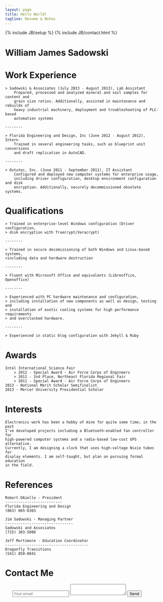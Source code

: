 ```yaml
---
layout: page
title: Hello World!
tagline: Resume & Notes
---
```

{% include JB/setup %}
{% include JB/contact.html %}

William James Sadowski
======================

Work Experience
========================
	> Sadowski & Associates (July 2013 - August 2013), Lab Assistant
		Prepared, processed and analyzed mineral and soil samples for content and
		grain size ratios. Additionally, assisted in maintanance and rebuilds of
		heavy industrial machinery, deployment and troubleshooting of PLC-based
		automation systems

	--------

	> Florida Engineering and Design, Inc (June 2012 - August 2012), Intern
		Trained in several engineering tasks, such as blueprint unit conversions
		and draft replication in AutoCAD.

	--------

	> Oututec, Inc. (June 2011 - September 2011), IT Assistant
		Configured and deployed new computer systems for enterprise usage,
		including driver configuration, desktop environment configuration and disk
		encryption. Additionally, securely decommissioned obsolete systems.

Qualifications
========================
	> Trained in enterprise-level Windows configuration (Driver configuration,
	> disk encryption with Truecrypt/Veracrypt)

	--------

	> Trained in secure decomissioning of both Windows and Linux-based systems,
	>including data and hardware destruction

	--------

	> Fluent with Microsoft Office and equivalents (Libreoffice, Openoffice)

	--------

	> Experienced with PC hardware maintenance and configuration,
	> including installation of new components as well as design, testing and
	> installation of exotic cooling systems for high performance requirements
	> and overclocked hardware.

	--------

	> Experienced in static blog configuration with Jekyll & Ruby

Awards
========================
	Intel International Science Fair
		> 2012 - Special Award - Air Force Corps of Engineers
		> 2011 - 2nd Place, Northeast Florida Regional Fair
		> 2011 - Special Award - Air Force Corps of Engineers
	2013 - National Merit Scholar Semifinalist
	2013 - Mercer University Presidential Scholar

Interests
========================
	Electronics work has been a hobby of mine for quite some time; in the past
	I've developed projects including a Bluetooth-enabled fan controller for
	high-powered computer systems and a radio-based low-cost GPS alternative.
	Currently, I am designing a clock that uses high-voltage Nixie tubes for
	display elements. I am self-taught, but plan on pursuing formal education
	in the field.

References
========================
	Robert DAiello - President
	--------------------------
	Florida Engineering and Design
	(863) 665-6363

	Jim Sadowski - Managing Partner
	-------------------------------
	Sadowski and Associates
	(715) 383-5088

	Jeff Mortimore - Education Coordinator
	--------------------------------------
	Dragonfly Transitions
	(541) 850-0841

Contact Me
=========================

<ul class="contacts">
	<form action="http://formspree.io/sadowswi01@gmail.com" method="POST">
	  <input type="email" name="_replyto" placeholder="Your email">
		<input type="text" name="_gotcha" style="display:none" />
	  <textarea name="body"></textarea>
	  <input type="submit" value="Send">
	</form>
</ul>
